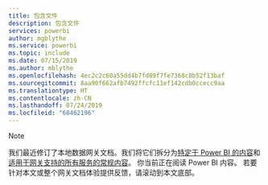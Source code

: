 ```yaml
---
title: 包含文件
description: 包含文件
services: powerbi
author: mgblythe
ms.service: powerbi
ms.topic: include
ms.date: 07/15/2019
ms.author: mblythe
ms.openlocfilehash: 4ec2c2c60a55dd4b7fd89f7fe7368c8b52f13baf
ms.sourcegitcommit: 8aa90f662afb7492ffcfc11ef142cdb0ccecc9aa
ms.translationtype: HT
ms.contentlocale: zh-CN
ms.lasthandoff: 07/24/2019
ms.locfileid: "68462196"
---
```

> [!NOTE]
> 我们最近修订了本地数据网关文档。我们将它们拆分为[特定于 Power BI 的内容](/power-bi/service-gateway-onprem)和[适用于网关支持的所有服务的常规内容](/data-integration/gateway/service-gateway-onprem)。 你当前正在阅读 Power BI 内容。 若要针对本文或整个网关文档体验提供反馈，请滚动到本文底部。